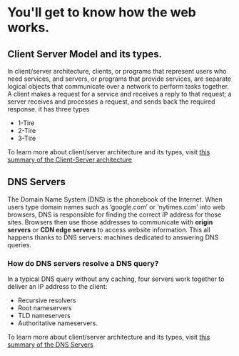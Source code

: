 # You'll get to know how the web works.
## Client Server Model and its types.
In client/server architecture, clients, or programs that represent users who need services, and servers, or programs that provide services, are separate logical objects that communicate over a network to perform tasks together. A client makes a request for a service and receives a reply to that request; a server receives and processes a request, and sends back the required response.
it has three types  
- 1-Tire  
- 2-Tire  
- 3-Tire

To learn more about client/server architecture and its types, visit <a href="https://docs.oracle.com/cd/E13203_01/tuxedo/tux71/html/intbas3.htm" target="_blank">this summary of the Client-Server architecture</a>

## DNS Servers
The Domain Name System (DNS) is the phonebook of the Internet. When users type domain names such as ‘google.com’ or ‘nytimes.com’ into web browsers, DNS is responsible for finding the correct IP address for those sites. Browsers then use those addresses to communicate with **origin servers** or **CDN edge servers** to access website information. This all happens thanks to DNS servers: machines dedicated to answering DNS queries.  

### How do DNS servers resolve a DNS query?
In a typical DNS query without any caching, four servers work together to deliver an IP address to the client:
- Recursive resolvers
- Root nameservers
- TLD nameservers
- Authoritative nameservers.

To learn more about client/server architecture and its types, visit <a href="https://www.cloudflare.com/en-gb/learning/dns/what-is-a-dns-server/" target="_blank">this summary of the DNS Servers</a>
